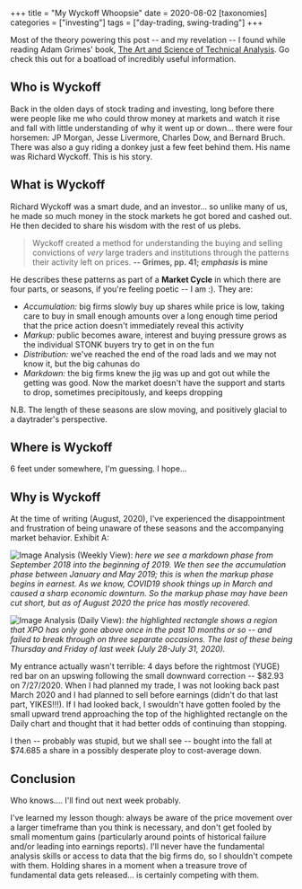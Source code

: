 +++
title = "My Wyckoff Whoopsie"
date = 2020-08-02
[taxonomies]
categories = ["investing"]
tags = ["day-trading, swing-trading"]
+++

Most of the theory powering this post -- and my revelation -- I found while reading Adam Grimes' book, [The Art and Science of Technical Analysis](https://adamhgrimes.com/the-art-and-science-the-book/). Go check this out for a boatload of incredibly useful information.

## Who is Wyckoff

Back in the olden days of stock trading and investing, long before there were people like me who could throw money at markets and watch it rise and fall with little understanding of why it went up or down... there were four horsemen: JP Morgan, Jesse Livermore, Charles Dow, and Bernard Bruch. There was also a guy riding a donkey just a few feet behind them. His name was Richard Wyckoff. This is his story.

## What is Wyckoff

Richard Wyckoff was a smart dude, and an investor... so unlike many of us, he made so much money in the stock markets he got bored and cashed out. He then decided to share his wisdom with the rest of us plebs.

> Wyckoff created a method for understanding the buying and selling convictions of *very* large traders and institutions through the patterns their activity left on prices.
>**-- Grimes, pp. 41;
> *emphasis* is mine**

He describes these patterns as part of a **Market Cycle** in which there are four parts, or seasons, if you're feeling poetic -- I am :).  They are:

- *Accumulation:* big firms slowly buy up shares while price is low, taking care to buy in small enough amounts over a long enough time period that the price action doesn't immediately reveal this activity
- *Markup:* public becomes aware, interest and buying pressure grows as the individual STONK buyers try to get in on the fun
- *Distribution:* we've reached the end of the road lads and we may not know it, but the big cahunas do
- *Markdown:* the big firms knew the jig was up and got out while the getting was good. Now the market doesn't have the support and starts to drop, sometimes precipitously, and keeps dropping

N.B. The length of these seasons are slow moving, and positively glacial to a daytrader's perspective.

## Where is Wyckoff

6 feet under somewhere, I'm guessing. I hope...

## Why is Wyckoff

At the time of writing (August, 2020), I've experienced the disappointment and frustration of being unaware of these seasons and the accompanying market behavior. Exhibit A:

![Image](https://www.tradingview.com/x/HQi3FILl/)
Analysis (Weekly View): *here we see a markdown phase from September 2018 into the beginning of 2019. We then see the accumulation phase between January and May 2019; this is when the markup phase begins in earnest. As we know, COVID19 shook things up in March and caused a sharp economic downturn. So the markup phase may have been cut short, but as of August 2020 the price has mostly recovered.*

![Image](https://www.tradingview.com/x/2h5Hmb0f/)
Analysis (Daily View): *the highlighted rectangle shows a region that XPO has only gone above once in the past 10 months or so -- and failed to break through on three separate occasions. The last of these being Thursday and Friday of last week (July 28-July 31, 2020).*

My entrance actually wasn't terrible: 4 days before the rightmost (YUGE) red bar on an upswing following the small downward correction -- $82.93 on 7/27/2020. When I had planned my trade, I was not looking back past March 2020 and I had planned to sell before earnings (didn't do that last part, YIKES!!!). If I had looked back, I swouldn't have gotten fooled by the small upward trend approaching the top of the highlighted rectangle on the Daily chart and thought that it had better odds of continuing than stopping.

I then -- probably was stupid, but we shall see -- bought into the fall at $74.685 a share in a possibly desperate ploy to cost-average down.

## Conclusion

Who knows.... I'll find out next week probably.

I've learned my lesson though: always be aware of the price movement over a larger timeframe than you think is necessary, and don't get fooled by small momentum gains (particularly around points of historical failure and/or leading into earnings reports). I'll never have the fundamental analysis skills or access to data that the big firms do, so I shouldn't compete with them. Holding shares in a moment when a treasure trove of fundamental data gets released... is certainly competing with them.
